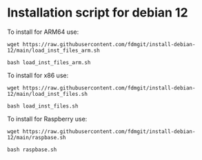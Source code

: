 # Installation script for debian 12

To install for ARM64 use:

```
wget https://raw.githubusercontent.com/fdmgit/install-debian-12/main/load_inst_files_arm.sh
```

```
bash load_inst_files_arm.sh
```

To install for x86 use:

```
wget https://raw.githubusercontent.com/fdmgit/install-debian-12/main/load_inst_files.sh
```

```
bash load_inst_files.sh
```

To install for Raspberry use:

```
wget https://raw.githubusercontent.com/fdmgit/install-debian-12/main/raspbase.sh
```

```
bash raspbase.sh
```



